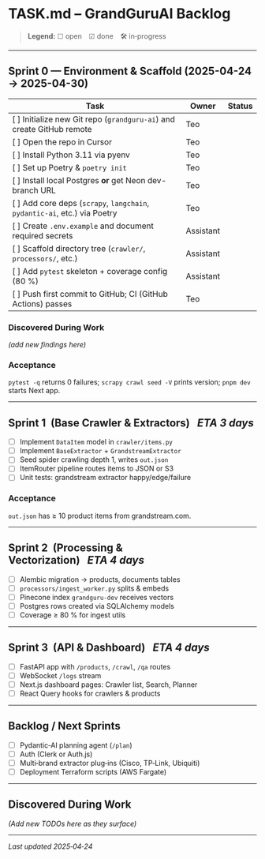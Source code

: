 # TASK.md – GrandGuruAI Backlog

> **Legend:** ☐ open ☑ done 🛠 in‑progress

---
## Sprint 0 — Environment & Scaffold  (2025-04-24 → 2025-04-30)

| Task | Owner | Status |
|------|-------|--------|
| [ ] Initialize new Git repo (`grandguru-ai`) and create GitHub remote | Teo | |
| [ ] Open the repo in Cursor | Teo | |
| [ ] Install Python 3.11 via pyenv | Teo | |
| [ ] Set up Poetry & `poetry init` | Teo | |
| [ ] Install local Postgres **or** get Neon dev-branch URL | Teo | |
| [ ] Add core deps (`scrapy`, `langchain`, `pydantic-ai`, etc.) via Poetry | Teo | |
| [ ] Create `.env.example` and document required secrets | Assistant | |
| [ ] Scaffold directory tree (`crawler/`, `processors/`, etc.) | Assistant | |
| [ ] Add `pytest` skeleton + coverage config (80 %) | Assistant | |
| [ ] Push first commit to GitHub; CI (GitHub Actions) passes | Teo | |

### Discovered During Work
_(add new findings here)_


### Acceptance
`pytest -q` returns 0 failures; `scrapy crawl seed -V` prints version; `pnpm dev` starts Next app.

---
## Sprint 1  (Base Crawler & Extractors)   *ETA 3 days*
- [ ] Implement `DataItem` model in `crawler/items.py`
- [ ] Implement `BaseExtractor` + `GrandstreamExtractor`
- [ ] Seed spider crawling depth 1, writes `out.json`
- [ ] ItemRouter pipeline routes items to JSON or S3
- [ ] Unit tests: grandstream extractor happy/edge/failure

### Acceptance
`out.json` has ≥ 10 product items from grandstream.com.

---
## Sprint 2  (Processing & Vectorization)   *ETA 4 days*
- [ ] Alembic migration → products, documents tables
- [ ] `processors/ingest_worker.py` splits & embeds
- [ ] Pinecone index `grandguru-dev` receives vectors
- [ ] Postgres rows created via SQLAlchemy models
- [ ] Coverage ≥ 80 % for ingest utils

---
## Sprint 3  (API & Dashboard)   *ETA 4 days*
- [ ] FastAPI app with `/products`, `/crawl`, `/qa` routes
- [ ] WebSocket `/logs` stream
- [ ] Next.js dashboard pages: Crawler list, Search, Planner
- [ ] React Query hooks for crawlers & products

---
## Backlog / Next Sprints
- [ ] Pydantic‑AI planning agent (`/plan`)
- [ ] Auth (Clerk or Auth.js)
- [ ] Multi‑brand extractor plug‑ins (Cisco, TP‑Link, Ubiquiti)
- [ ] Deployment Terraform scripts (AWS Fargate)

---
## Discovered During Work
*(Add new TODOs here as they surface)*

---
*Last updated 2025‑04‑24*

